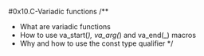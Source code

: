#0x10.C-Variadic functions
/**
 * What are variadic functions
 * How to use va_start(_), va_arg(_) and va_end(_) macros
 * Why and how to use the const type qualifier
 */
